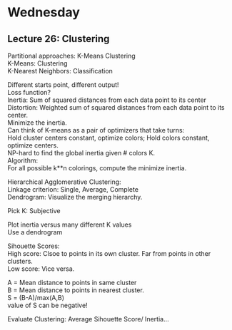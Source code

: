 # Wednesday  

## Lecture 26: Clustering  

Partitional approaches: K-Means Clustering  
K-Means: Clustering  
K-Nearest Neighbors: Classification  

Different starts point, different output!  
Loss function?  
Inertia: Sum of squared distances from each data point to its center  
Distortion: Weighted sum of squared distances from each data point to its center.  
Minimize the inertia.  
Can think of K-means as a pair of optimizers that take turns:  
Hold cluster centers constant, optimize colors; Hold colors constant, optimize centers.  
NP-hard to find the global inertia given # colors K.  
Algorithm:  
For all possible k**n colorings, compute the minimize inertia.  

Hierarchical Agglomerative Clustering:  
Linkage criterion: Single, Average, Complete  
Dendrogram: Visualize the merging hierarchy.  

Pick K: Subjective  

Plot inertia versus many different K values  
Use a dendrogram  

Sihouette Scores:  
High score: Clsoe to points in its own cluster. Far from points in other clusters.  
Low score: Vice versa.  

A = Mean distance to points in same cluster  
B = Mean distance to points in nearest cluster.  
S = (B-A)/max(A,B)  
value of S can be negative!  

Evaluate Clustering: Average Sihouette Score/ Inertia...  








